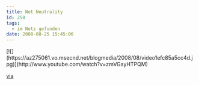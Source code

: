 ```yaml
---
title: Net Neutrality
id: 250
tags:
  - im Netz gefunden
date: 2008-08-25 15:45:06
---
```


 <div class="wlWriterSmartContent" id="scid:5737277B-5D6D-4f48-ABFC-DD9C333F4C5D:d6e41354-66fb-42e6-a903-f0925743f8a5" style="padding-right: 0px; display: inline; padding-left: 0px; padding-bottom: 0px; margin: 0px; padding-top: 0px"><div id="d5698ddb-df8b-4a42-bb9d-f4cbebb104e1" style="margin: 0px; padding: 0px; display: inline;"><div>[![](https://az275061.vo.msecnd.net/blogmedia/2008/08/video1efc85a5cc4d.jpg)](http://www.youtube.com/watch?v=zmVGayHTPQM)</div></div></div>

[via](http://video.stumbleupon.com/#p=oax6qzmeb6)